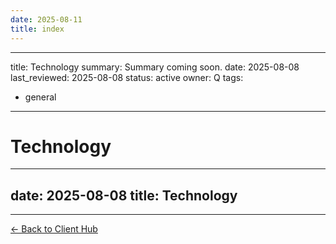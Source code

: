 ```yaml
---
date: 2025-08-11
title: index
---
```

---
title: Technology
summary: Summary coming soon.
date: 2025-08-08
last_reviewed: 2025-08-08
status: active
owner: Q
tags:
- general
---
# Technology

---
date: 2025-08-08
title: Technology
---

---
[← Back to Client Hub](https://www.builtbyrays.com/Client-Vault/portal)
